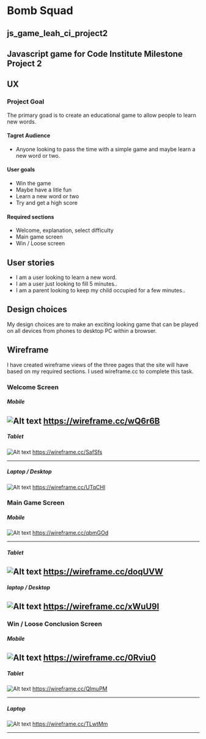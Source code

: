 # Bomb Squad
## js_game_leah_ci_project2
## Javascript game for Code Institute Milestone Project 2

## UX
### Project Goal
The primary goad is to create an educational game to allow people to learn new words.

#### Tagret Audience

* Anyone looking to pass the time with a simple game and maybe learn a new word or two.

#### User goals
* Win the game
* Maybe have a litle fun
* Learn a new word or two
* Try and get a high score
#### Required sections
* Welcome, explanation, select difficulty
* Main game screen
* Win / Loose screen


## User stories

* I am a user looking to learn a new word.
* I am a user just looking to fill 5 minutes..
* I am a parent looking to keep my child occupied for a few minutes..

## Design choices

My design choices are to make an exciting looking game that can be played on all devices from phones to desktop PC within a browser.
## Wireframe
I have created wireframe views of the three pages that the site will have based on my required sections. I used wireframe.cc to complete this task.

### Welcome Screen

##### Mobile
![Alt text](assets/images/Wire_Mobile_Welcome.JPG "Mobile")
https://wireframe.cc/wQ6r6B
---
##### Tablet
![Alt text](assets/images/Wire_Tablet_Welcome.JPG "Tablet")
https://wireframe.cc/SafSfs

---
##### Laptop / Desktop
![Alt text](assets/images/Wire_Desktop_Welcome.JPG "Laptop / Desktop")
https://wireframe.cc/UTqCHl
### Main Game Screen

##### Mobile
![Alt text](assets/images/Wire_Mobile_Game.JPG "Mobile")
https://wireframe.cc/qbmGOd

---
##### Tablet
![Alt text](assets/images/Wire_Tablet_Game.JPG "Tablet")
https://wireframe.cc/doqUVW
---
##### laptop / Desktop
![Alt text](assets/images/Wire_Desktop_Game.JPG "Laptop / Desktop")
https://wireframe.cc/xWuU9l
---

### Win / Loose Conclusion Screen

##### Mobile
![Alt text](assets/images/Wire_Mobile_Conclusion.JPG "Mobile")
https://wireframe.cc/0Rviu0
---
##### Tablet
![Alt text](assets/images/Wire_Tablet_Conclusion.JPG "Tablet")
https://wireframe.cc/QImuPM

---
##### Laptop
![Alt text](assets/images/Wire_Desktop_Conclusion.JPG "Laptop / Desktop")
https://wireframe.cc/TLwtMm

---